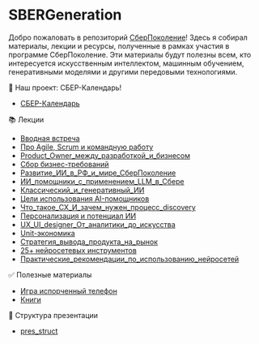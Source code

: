 # SBERGeneration

Добро пожаловать в репозиторий [СберПоколение](https://www.sber-bank.by/sber-generation-2025)! Здесь я собирал материалы, лекции и ресурсы, полученные в рамках участия в программе СберПоколение. Эти материалы будут полезны всем, кто интересуется искусственным интеллектом, машинным обучением, генеративными моделями и другими передовыми технологиями.

📅 Наш проект: СБЕР-Календарь!
- [СБЕР-Календарь](https://temablag.github.io/SBER_Generation/sber-calendar.pdf)

📚 Лекции
- [Вводная встреча](https://temablag.github.io/SBER_Generation/%D0%92%D0%B2%D0%BE%D0%B4%D0%BD%D0%B0%D1%8F_%D0%B2%D1%81%D1%82%D1%80%D0%B5%D1%87%D0%B0.pdf)
- [Про Agile, Scrum и командную работу](https://temablag.github.io/SBER_Generation/Agile_Scrum_%D0%B8_%D0%BA%D0%BE%D0%BC%D0%B0%D0%BD%D0%B4%D0%BD%D1%83%D1%8E_%D1%80%D0%B0%D0%B1%D0%BE%D1%82%D1%83.pdf)
- [Product_Owner_между_разработкой_и_бизнесом](https://temablag.github.io/SBER_Generation/Product_Owner_%D0%BC%D0%B5%D0%B6%D0%B4%D1%83_%D1%80%D0%B0%D0%B7%D1%80%D0%B0%D0%B1%D0%BE%D1%82%D0%BA%D0%BE%D0%B8%CC%86_%D0%B8_%D0%B1%D0%B8%D0%B7%D0%BD%D0%B5%D1%81%D0%BE%D0%BC.pdf)
- [Сбор бизнес-требований](https://temablag.github.io/SBER_Generation/%D0%A1%D0%B1%D0%BE%D1%80_%D0%B1%D0%B8%D0%B7%D0%BD%D0%B5%D1%81-%D1%82%D1%80%D0%B5%D0%B1%D0%BE%D0%B2%D0%B0%D0%BD%D0%B8%D0%B8%CC%86.pdf)
- [Развитие_ИИ_в_РФ_и_мире_СберПоколение](https://temablag.github.io/SBER_Generation/%D0%A0%D0%B0%D0%B7%D0%B2%D0%B8%D1%82%D0%B8%D0%B5_%D0%98%D0%98_%D0%B2_%D0%A0%D0%A4_%D0%B8_%D0%BC%D0%B8%D1%80%D0%B5_%D0%A1%D0%B1%D0%B5%D1%80%D0%9F%D0%BE%D0%BA%D0%BE%D0%BB%D0%B5%D0%BD%D0%B8%D0%B5.pdf)
- [ИИ_помощники_с_применением_LLM_в_Сбере](https://temablag.github.io/SBER_Generation/%D0%98%D0%98_%D0%BF%D0%BE%D0%BC%D0%BE%D1%89%D0%BD%D0%B8%D0%BA%D0%B8_%D1%81_%D0%BF%D1%80%D0%B8%D0%BC%D0%B5%D0%BD%D0%B5%D0%BD%D0%B8%D0%B5%D0%BC_LLM_%D0%B2_%D0%A1%D0%B1%D0%B5%D1%80%D0%B5.pdf)
- [Классический_и_генеративный_ИИ](https://temablag.github.io/SBER_Generation/%D0%9A%D0%BB%D0%B0%D1%81%D1%81%D0%B8%D1%87%D0%B5%D1%81%D0%BA%D0%B8%D0%B8%CC%86_%D0%B8_%D0%B3%D0%B5%D0%BD%D0%B5%D1%80%D0%B0%D1%82%D0%B8%D0%B2%D0%BD%D1%8B%D0%B8%CC%86_%D0%98%D0%98.pdf)
- [Цели использования AI-помощников](https://temablag.github.io/SBER_Generation/%D0%A6%D0%B5%D0%BB%D0%B8_%D0%B8%D1%81%D0%BF%D0%BE%D0%BB%D1%8C%D0%B7%D0%BE%D0%B2%D0%B0%D0%BD%D0%B8%D1%8F_AI-%D0%BF%D0%BE%D0%BC%D0%BE%D1%89%D0%BD%D0%B8%D0%BA%D0%BE%D0%B2.pdf)
- [Что_такое_CX_И_зачем_нужен_процесс_discovery](https://temablag.github.io/SBER_Generation/%D0%A7%D1%82%D0%BE_%D1%82%D0%B0%D0%BA%D0%BE%D0%B5_CX_%D0%98_%D0%B7%D0%B0%D1%87%D0%B5%D0%BC_%D0%BD%D1%83%D0%B6%D0%B5%D0%BD_%D0%BF%D1%80%D0%BE%D1%86%D0%B5%D1%81%D1%81_discovery.pdf)
- [Персонализация и потенциал ИИ](https://temablag.github.io/SBER_Generation/%D0%9F%D0%B5%D1%80%D1%81%D0%BE%D0%BD%D0%B0%D0%BB%D0%B8%D0%B7%D0%B0%D1%86%D0%B8%D1%8F_%D0%B8_%D0%BF%D0%BE%D1%82%D0%B5%D0%BD%D1%86%D0%B8%D0%B0%D0%BB_%D0%98%D0%98.pdf)
- [UX_UI_designer_От_аналитики_до_искусства](https://temablag.github.io/SBER_Generation/UX_UI_designer_%D0%9E%D1%82_%D0%B0%D0%BD%D0%B0%D0%BB%D0%B8%D1%82%D0%B8%D0%BA%D0%B8_%D0%B4%D0%BE_%D0%B8%D1%81%D0%BA%D1%83%D1%81%D1%81%D1%82%D0%B2%D0%B0.pdf)
- [Unit-экономика](https://temablag.github.io/SBER_Generation/Unit-%D1%8D%D0%BA%D0%BE%D0%BD%D0%BE%D0%BC%D0%B8%D0%BA%D0%B0.pdf)
- [Стратегия_вывода_продукта_на_рынок](https://temablag.github.io/SBER_Generation/%D0%A1%D1%82%D1%80%D0%B0%D1%82%D0%B5%D0%B3%D0%B8%D1%8F_%D0%B2%D1%8B%D0%B2%D0%BE%D0%B4%D0%B0_%D0%BF%D1%80%D0%BE%D0%B4%D1%83%D0%BA%D1%82%D0%B0_%D0%BD%D0%B0_%D1%80%D1%8B%D0%BD%D0%BE%D0%BA.pdf)
- [25+ нейросетевых инструментов](https://temablag.github.io/SBER_Generation/25_%D0%BD%D0%B5%D0%B8%CC%86%D1%80%D0%BE%D1%81%D0%B5%D1%82%D0%B5%D0%B2%D1%8B%D1%85_%D0%B8%D0%BD%D1%81%D1%82%D1%80%D1%83%D0%BC%D0%B5%D0%BD%D1%82%D0%BE%D0%B2.pdf)
- [Практические_рекомендации_по_использованию_нейросетей](https://temablag.github.io/SBER_Generation/%D0%9F%D1%80%D0%B0%D0%BA%D1%82%D0%B8%D1%87%D0%B5%D1%81%D0%BA%D0%B8%D0%B5_%D1%80%D0%B5%D0%BA%D0%BE%D0%BC%D0%B5%D0%BD%D0%B4%D0%B0%D1%86%D0%B8%D0%B8_%D0%BF%D0%BE_%D0%B8%D1%81%D0%BF%D0%BE%D0%BB%D1%8C%D0%B7%D0%BE%D0%B2%D0%B0%D0%BD%D0%B8%D1%8E_%D0%BD%D0%B5%D0%B8%CC%86%D1%80%D0%BE%D1%81%D0%B5%D1%82%D0%B5%D0%B8%CC%86.pdf)

✅ Полезные материалы
- [Игра испорченный телефон](https://garticphone.com/ru)
- [Книги](https://drive.google.com/drive/folders/1OEyFSuQA6DxUX-JFB0hRvlQT9ryV30zd)

📝 Структура презентации 
- [pres_struct](https://temablag.github.io/SBER_Generation/pres_struct.jpg)

